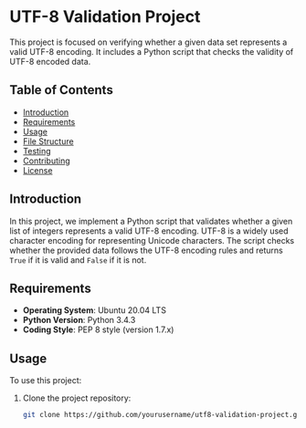 # UTF-8 Validation Project

This project is focused on verifying whether a given data set represents a valid UTF-8 encoding. It includes a Python script that checks the validity of UTF-8 encoded data.

## Table of Contents

- [Introduction](#introduction)
- [Requirements](#requirements)
- [Usage](#usage)
- [File Structure](#file-structure)
- [Testing](#testing)
- [Contributing](#contributing)
- [License](#license)

## Introduction

In this project, we implement a Python script that validates whether a given list of integers represents a valid UTF-8 encoding. UTF-8 is a widely used character encoding for representing Unicode characters. The script checks whether the provided data follows the UTF-8 encoding rules and returns `True` if it is valid and `False` if it is not.

## Requirements

- **Operating System**: Ubuntu 20.04 LTS
- **Python Version**: Python 3.4.3
- **Coding Style**: PEP 8 style (version 1.7.x)

## Usage

To use this project:

1. Clone the project repository:

   ```bash
   git clone https://github.com/yourusername/utf8-validation-project.git

